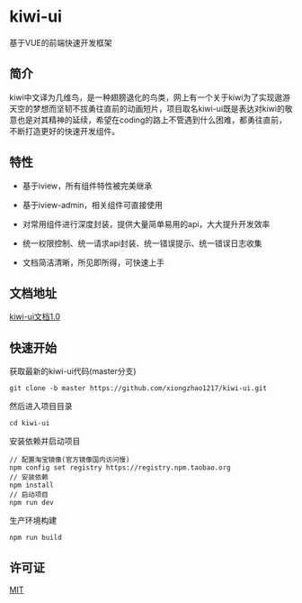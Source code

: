 # kiwi-ui

基于VUE的前端快速开发框架

## 简介

kiwi中文译为几维鸟，是一种翅膀退化的鸟类，网上有一个关于kiwi为了实现遨游天空的梦想而坚韧不拔勇往直前的动画短片，项目取名kiwi-ui既是表达对kiwi的敬意也是对其精神的延续，希望在coding的路上不管遇到什么困难，都勇往直前，不断打造更好的快速开发组件。

## 特性

* 基于iview，所有组件特性被完美继承

* 基于iview-admin，相关组件可直接使用

* 对常用组件进行深度封装，提供大量简单易用的api，大大提升开发效率

* 统一权限控制、统一请求api封装、统一错误提示、统一错误日志收集

* 文档简洁清晰，所见即所得，可快速上手

## 文档地址
[kiwi-ui文档1.0](https://xiongzhao1217.github.io/kiwi-ui)

## 快速开始
获取最新的kiwi-ui代码(master分支)
~~~shell
git clone -b master https://github.com/xiongzhao1217/kiwi-ui.git
~~~

然后进入项目目录
~~~shell
cd kiwi-ui
~~~

安装依赖并启动项目
~~~shell
// 配置淘宝镜像(官方镜像国内访问慢)
npm config set registry https://registry.npm.taobao.org
// 安装依赖
npm install
// 启动项目
npm run dev
~~~

生产环境构建
~~~shell
npm run build
~~~

## 许可证
[MIT](http://opensource.org/licenses/MIT)
